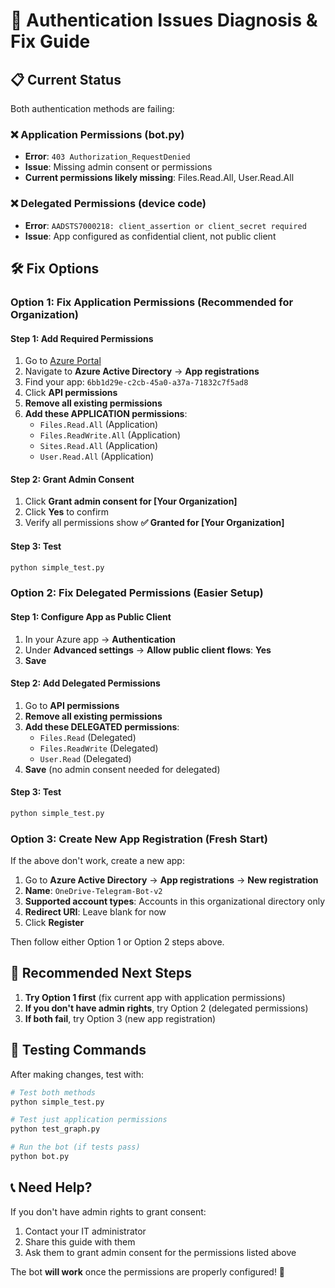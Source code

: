 # 🚨 Authentication Issues Diagnosis & Fix Guide

## 📋 Current Status
Both authentication methods are failing:

### ❌ Application Permissions (bot.py)
- **Error**: `403 Authorization_RequestDenied`
- **Issue**: Missing admin consent or permissions
- **Current permissions likely missing**: Files.Read.All, User.Read.All

### ❌ Delegated Permissions (device code)
- **Error**: `AADSTS7000218: client_assertion or client_secret required`
- **Issue**: App configured as confidential client, not public client

## 🛠️ Fix Options

### Option 1: Fix Application Permissions (Recommended for Organization)

#### Step 1: Add Required Permissions
1. Go to [Azure Portal](https://portal.azure.com)
2. Navigate to **Azure Active Directory** → **App registrations**
3. Find your app: `6bb1d29e-c2cb-45a0-a37a-71832c7f5ad8`
4. Click **API permissions**
5. **Remove all existing permissions**
6. **Add these APPLICATION permissions**:
   - `Files.Read.All` (Application)
   - `Files.ReadWrite.All` (Application)
   - `Sites.Read.All` (Application)
   - `User.Read.All` (Application)

#### Step 2: Grant Admin Consent
1. Click **Grant admin consent for [Your Organization]**
2. Click **Yes** to confirm
3. Verify all permissions show **✅ Granted for [Your Organization]**

#### Step 3: Test
```bash
python simple_test.py
```

### Option 2: Fix Delegated Permissions (Easier Setup)

#### Step 1: Configure App as Public Client
1. In your Azure app → **Authentication**
2. Under **Advanced settings** → **Allow public client flows**: **Yes**
3. **Save**

#### Step 2: Add Delegated Permissions
1. Go to **API permissions**
2. **Remove all existing permissions**
3. **Add these DELEGATED permissions**:
   - `Files.Read` (Delegated)
   - `Files.ReadWrite` (Delegated)
   - `User.Read` (Delegated)
4. **Save** (no admin consent needed for delegated)

#### Step 3: Test
```bash
python simple_test.py
```

### Option 3: Create New App Registration (Fresh Start)

If the above don't work, create a new app:

1. Go to **Azure Active Directory** → **App registrations** → **New registration**
2. **Name**: `OneDrive-Telegram-Bot-v2`
3. **Supported account types**: Accounts in this organizational directory only
4. **Redirect URI**: Leave blank for now
5. Click **Register**

Then follow either Option 1 or Option 2 steps above.

## 🎯 Recommended Next Steps

1. **Try Option 1 first** (fix current app with application permissions)
2. **If you don't have admin rights**, try Option 2 (delegated permissions)
3. **If both fail**, try Option 3 (new app registration)

## 🧪 Testing Commands

After making changes, test with:
```bash
# Test both methods
python simple_test.py

# Test just application permissions
python test_graph.py

# Run the bot (if tests pass)
python bot.py
```

## 📞 Need Help?

If you don't have admin rights to grant consent:
1. Contact your IT administrator
2. Share this guide with them
3. Ask them to grant admin consent for the permissions listed above

The bot **will work** once the permissions are properly configured! 🚀
